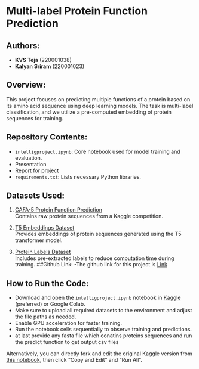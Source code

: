 # Multi-label Protein Function Prediction

## Authors:
- **KVS Teja** (220001038)
- **Kalyan Sriram** (220001023)  


## Overview:
This project focuses on predicting multiple functions of a protein based on its amino acid sequence using deep learning models. The task is multi-label classification, and we utilize a pre-computed embedding of protein sequences for training.


## Repository Contents:
- `intelligproject.ipynb`: Core notebook used for model training and evaluation.
- Presentation
- Report for project
- `requirements.txt`: Lists necessary Python libraries.

## Datasets Used:
1. [CAFA-5 Protein Function Prediction](https://www.kaggle.com/competitions/cafa-5-protein-function-prediction/data)  
   Contains raw protein sequences from a Kaggle competition.

2. [T5 Embeddings Dataset](https://www.kaggle.com/datasets/sergeifironov/t5embeds)  
   Provides embeddings of protein sequences generated using the T5 transformer model.

3. [Protein Labels Dataset](https://www.kaggle.com/datasets/yashvashistha1/labels)  
   Includes pre-extracted labels to reduce computation time during training.
##Github Link:
-The github link for this project is [Link](https://github.com/kalyanxyz)
## How to Run the Code:
- Download and open the `intelligproject.ipynb` notebook in [Kaggle](https://www.kaggle.com) (preferred) or Google Colab.
- Make sure to upload all required datasets to the environment and adjust the file paths as needed.
- Enable GPU acceleration for faster training.
- Run the notebook cells sequentially to observe training and predictions.
- at last provide any fasta file which conatins proteins sequences and run the predict function to get output csv files

Alternatively, you can directly fork and edit the original Kaggle version from [this notebook](https://www.kaggle.com/code/hello23981724/intelligproject), then click “Copy and Edit” and “Run All”.
